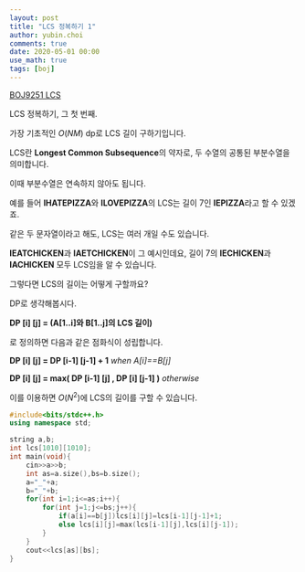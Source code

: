 ```yaml
---
layout: post
title: "LCS 정복하기 1"
author: yubin.choi
comments: true
date: 2020-05-01 00:00
use_math: true
tags: [boj]
---
```


[BOJ9251 LCS](https://www.acmicpc.net/problem/9251)

LCS 정복하기, 그 첫 번째.

가장 기초적인 $O(NM)$ dp로 LCS 길이 구하기입니다.



LCS란 **Longest Common Subsequence**의 약자로, 두 수열의 공통된 부분수열을 의미합니다.

이때 부분수열은 연속하지 않아도 됩니다.

예를 들어 **IHATEPIZZA**와 **ILOVEPIZZA**의 LCS는 길이 7인 **IEPIZZA**라고 할 수 있겠죠.

같은 두 문자열이라고 해도, LCS는 여러 개일 수도 있습니다.

**IEATCHICKEN**과 **IAETCHICKEN**이 그 예시인데요, 길이 7의 **IECHICKEN**과 **IACHICKEN** 모두 LCS임을 알 수 있습니다.



그렇다면 LCS의 길이는 어떻게 구할까요?

DP로 생각해봅시다. 

**DP [i] [j] = (A[1..i]와 B[1..j]의 LCS 길이)**

로 정의하면 다음과 같은 점화식이 성립합니다.

**DP [i] [j] = DP [i-1] [j-1] + 1** *when A[i]==B[j]*

**DP [i] [j] = max( DP [i-1] [j] , DP [i] [j-1] )** *otherwise*

이를 이용하면 $O(N^2)$에 LCS의 길이를 구할 수 있습니다.



```cpp
#include<bits/stdc++.h>
using namespace std;

string a,b;
int lcs[1010][1010];
int main(void){
    cin>>a>>b;
    int as=a.size(),bs=b.size();
    a="_"+a;
    b="_"+b;
    for(int i=1;i<=as;i++){
        for(int j=1;j<=bs;j++){
            if(a[i]==b[j])lcs[i][j]=lcs[i-1][j-1]+1;
            else lcs[i][j]=max(lcs[i-1][j],lcs[i][j-1]);
        }
    }
    cout<<lcs[as][bs];
}
```


